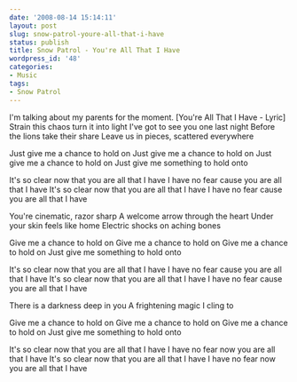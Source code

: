 ```yaml
---
date: '2008-08-14 15:14:11'
layout: post
slug: snow-patrol-youre-all-that-i-have
status: publish
title: Snow Patrol - You're All That I Have
wordpress_id: '48'
categories:
- Music
tags:
- Snow Patrol
---
```



[](http://www.imeem.com/people/3ZXMke0/music/kMDj87mR/snow_patrol_youre_all_i_have/)
I'm talking about my parents for the moment.
[You're All That I Have - Lyric]
Strain this chaos turn it into light
I've got to see you one last night
Before the lions take their share
Leave us in pieces, scattered everywhere

Just give me a chance to hold on
Just give me a chance to hold on
Just give me a chance to hold on
Just give me something to hold onto

It's so clear now that you are all that I have
I have no fear cause you are all that I have
It's so clear now that you are all that I have
I have no fear cause you are all that I have

You're cinematic, razor sharp
A welcome arrow through the heart
Under your skin feels like home
Electric shocks on aching bones

Give me a chance to hold on
Give me a chance to hold on
Give me a chance to hold on
Just give me something to hold onto

It's so clear now that you are all that I have
I have no fear cause you are all that I have
It's so clear now that you are all that I have
I have no fear cause you are all that I have

There is a darkness deep in you
A frightening magic I cling to

Give me a chance to hold on
Give me a chance to hold on
Give me a chance to hold on
Just give me something to hold onto

It's so clear now that you are all that I have
I have no fear now you are all that I have
It's so clear now that you are all that I have
I have no fear now you are all that I have
